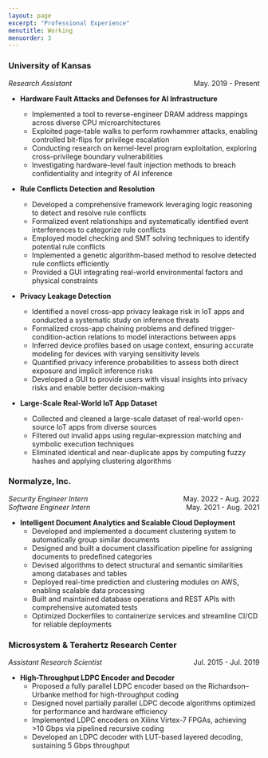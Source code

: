 ```yaml
---
layout: page
excerpt: "Professional Experience"
menutitle: Working
menuorder: 3
---
```


### University of Kansas

<li style="display:flex; justify-content:space-between; margin:0;">
    <em style="font-size:100%;">Research Assistant</em>
    <span>May. 2019 - Present</span>
</li>

- **Hardware Fault Attacks and Defenses for AI Infrastructure**
    - Implemented a tool to reverse-engineer DRAM address mappings across diverse CPU microarchitectures
    - Exploited page-table walks to perform rowhammer attacks, enabling controlled bit-flips for privilege escalation
    - Conducting research on kernel-level program exploitation, exploring cross-privilege boundary vulnerabilities
    - Investigating hardware-level fault injection methods to breach confidentiality and integrity of AI inference

- **Rule Conflicts Detection and Resolution**
    - Developed a comprehensive framework leveraging logic reasoning to detect and resolve rule conflicts
    - Formalized event relationships and systematically identified event interferences to categorize rule conflicts
    - Employed model checking and SMT solving techniques to identify potential rule conflicts
    - Implemented a genetic algorithm-based method to resolve detected rule conflicts efficiently
    - Provided a GUI integrating real-world environmental factors and physical constraints

- **Privacy Leakage Detection**
    - Identified a novel cross-app privacy leakage risk in IoT apps and conducted a systematic study on inference threats
    - Formalized cross-app chaining problems and defined trigger-condition-action relations to model interactions between apps
    - Inferred device profiles based on usage context, ensuring accurate modeling for devices with varying sensitivity levels
    - Quantified privacy inference probabilities to assess both direct exposure and implicit inference risks
    - Developed a GUI to provide users with visual insights into privacy risks and enable better decision-making

- **Large-Scale Real-World IoT App Dataset**
    - Collected and cleaned a large-scale dataset of real-world open-source IoT apps from diverse sources
    - Filtered out invalid apps using regular-expression matching and symbolic execution techniques
    - Eliminated identical and near-duplicate apps by computing fuzzy hashes and applying clustering algorithms

### Normalyze, Inc.

<li style="display:flex; justify-content:space-between; margin:0;">
    <em style="font-size:100%;">Security Engineer Intern</em>
    <span>May. 2022 - Aug. 2022</span>
</li>

<li style="display:flex; justify-content:space-between; margin:0;">
    <em style="font-size:100%;">Software Engineer Intern</em>
    <span>May. 2021 - Aug. 2021</span>
</li>

- **Intelligent Document Analytics and Scalable Cloud Deployment**
    - Developed and implemented a document clustering system to automatically group similar documents
    - Designed and built a document classification pipeline for assigning documents to predefined categories
    - Devised algorithms to detect structural and semantic similarities among databases and tables
    - Deployed real-time prediction and clustering modules on AWS, enabling scalable data processing
    - Built and maintained database operations and REST APIs with comprehensive automated tests
    - Optimized Dockerfiles to containerize services and streamline CI/CD for reliable deployments

### Microsystem & Terahertz Research Center

<li style="display:flex; justify-content:space-between; margin:0;">
    <em style="font-size:100%;">Assistant Research Scientist</em>
    <span>Jul. 2015 - Jul. 2019</span>
</li>

- **High-Throughput LDPC Encoder and Decoder**
    - Proposed a fully parallel LDPC encoder based on the Richardson–Urbanke method for high-throughput coding
    - Designed novel partially parallel LDPC decode algorithms optimized for performance and hardware efficiency
    - Implemented LDPC encoders on Xilinx Virtex-7 FPGAs, achieving >10 Gbps via pipelined recursive coding
    - Developed an LDPC decoder with LUT-based layered decoding, sustaining 5 Gbps throughput
